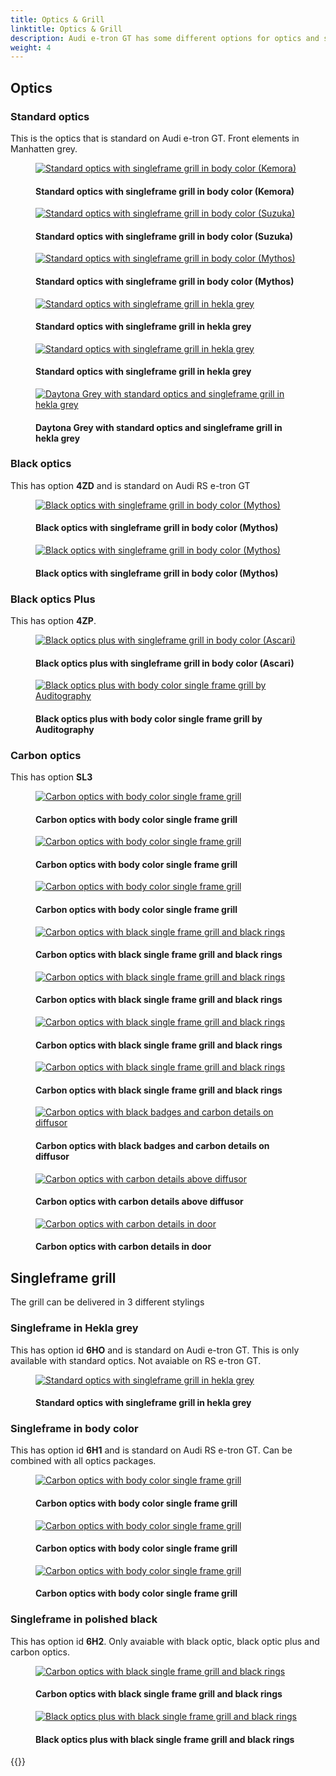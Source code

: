 ```yaml
---
title: Optics & Grill
linktitle: Optics & Grill
description: Audi e-tron GT has some different options for optics and single frame grill
weight: 4
---
```

<!-- markdownlint-disable MD033 -->

## Optics

### Standard optics

This is the optics that is standard on Audi e-tron GT. Front elements in Manhatten grey.

<figure>
    <a href="https://media.electrichasgoneaudi.net/multimedia/models/e-tron-gt/exterior/optics/standardoptics_singleframebody_1.jpg">
        <img src="https://media.electrichasgoneaudi.net/multimedia/models/e-tron-gt/exterior/optics/standardoptics_singleframebody_1s.jpg" class="img-fluid" alt="Standard optics with singleframe grill in body color (Kemora)" title="Standard optics with singleframe grill in body color (Kemora)">
    </a>
    <figcaption><h4>Standard optics with singleframe grill in body color (Kemora)</h4></figcaption>
</figure>

<figure>
    <a href="https://media.electrichasgoneaudi.net/multimedia/models/e-tron-gt/exterior/optics/standardoptics_singleframebody_2.jpg">
        <img src="https://media.electrichasgoneaudi.net/multimedia/models/e-tron-gt/exterior/optics/standardoptics_singleframebody_2s.jpg" class="img-fluid" alt="Standard optics with singleframe grill in body color (Suzuka)" title="Standard optics with singleframe grill in body color (Suzuka)">
    </a>
    <figcaption><h4>Standard optics with singleframe grill in body color (Suzuka)</h4></figcaption>
</figure>

<figure>
    <a href="https://media.electrichasgoneaudi.net/multimedia/models/e-tron-gt/exterior/optics/standardoptics_singleframebody_3.jpg">
        <img src="https://media.electrichasgoneaudi.net/multimedia/models/e-tron-gt/exterior/optics/standardoptics_singleframebody_3s.jpg" class="img-fluid" alt="Standard optics with singleframe grill in body color (Mythos)" title="Standard optics with singleframe grill in body color (Mythos)">
    </a>
    <figcaption><h4>Standard optics with singleframe grill in body color (Mythos)</h4></figcaption>
</figure>

<figure>
    <a href="https://media.electrichasgoneaudi.net/multimedia/models/e-tron-gt/exterior/optics/standardoptics_singleframehekla_2.jpg">
        <img src="https://media.electrichasgoneaudi.net/multimedia/models/e-tron-gt/exterior/optics/standardoptics_singleframehekla_2s.jpg" class="img-fluid" alt="Standard optics with singleframe grill in hekla grey" title="Standard optics with singleframe grill in hekla grey">
    </a>
    <figcaption><h4>Standard optics with singleframe grill in hekla grey</h4></figcaption>
</figure>

<figure>
    <a href="https://media.electrichasgoneaudi.net/multimedia/models/e-tron-gt/exterior/optics/standardoptics_singleframehekla_3.jpg">
        <img src="https://media.electrichasgoneaudi.net/multimedia/models/e-tron-gt/exterior/optics/standardoptics_singleframehekla_3s.jpg" class="img-fluid" alt="Standard optics with singleframe grill in hekla grey" title="Standard optics with singleframe grill in hekla grey">
    </a>
    <figcaption><h4>Standard optics with singleframe grill in hekla grey</h4></figcaption>
</figure>

<figure>
    <a href="https://media.electrichasgoneaudi.net/multimedia/models/e-tron-gt/exterior/optics/standardoptics_singleframehekla_4.jpg">
        <img src="https://media.electrichasgoneaudi.net/multimedia/models/e-tron-gt/exterior/optics/standardoptics_singleframehekla_4s.jpg" class="img-fluid" alt="Daytona Grey with standard optics and singleframe grill in hekla grey" title="Daytona Grey with standard optics and singleframe grill in hekla grey">
    </a>
    <figcaption><h4>Daytona Grey with standard optics and singleframe grill in hekla grey</h4></figcaption>
</figure>

### Black optics

This has option **4ZD** and is standard on Audi RS e-tron GT

<figure>
    <a href="https://media.electrichasgoneaudi.net/multimedia/models/e-tron-gt/exterior/optics/blackoptics_singleframebody_1.jpg">
        <img src="https://media.electrichasgoneaudi.net/multimedia/models/e-tron-gt/exterior/optics/blackoptics_singleframebody_1s.jpg" class="img-fluid" alt="Black optics with singleframe grill in body color (Mythos)" title="Black optics with singleframe grill in body color (Mythos)">
    </a>
    <figcaption><h4>Black optics with singleframe grill in body color (Mythos)</h4></figcaption>
</figure>

<figure>
    <a href="https://media.electrichasgoneaudi.net/multimedia/models/e-tron-gt/exterior/optics/blackoptics_singleframebody_2.jpg">
        <img src="https://media.electrichasgoneaudi.net/multimedia/models/e-tron-gt/exterior/optics/blackoptics_singleframebody_2.jpg" class="img-fluid" alt="Black optics with singleframe grill in body color (Mythos)" title="Black optics with singleframe grill in body color (Mythos)">
    </a>
    <figcaption><h4>Black optics with singleframe grill in body color (Mythos)</h4></figcaption>
</figure>

### Black optics Plus

This has option **4ZP**.

<figure>
    <a href="https://media.electrichasgoneaudi.net/multimedia/models/e-tron-gt/exterior/optics/blackopticsplus_singleframebody_1.jpg">
        <img src="https://media.electrichasgoneaudi.net/multimedia/models/e-tron-gt/exterior/optics/blackopticsplus_singleframebody_1s.jpg" class="img-fluid" alt="Black optics plus with singleframe grill in body color (Ascari)" title="Black optics plus with singleframe grill in body color (Ascari)">
    </a>
    <figcaption><h4>Black optics plus with singleframe grill in body color (Ascari)</h4></figcaption>
</figure>

<figure>
    <a href="https://media.electrichasgoneaudi.net/multimedia/models/e-tron-gt/exterior/optics/singleframe_bodycolor_2.jpg">
        <img src="https://media.electrichasgoneaudi.net/multimedia/models/e-tron-gt/exterior/optics/singleframe_bodycolor_2s.jpg" class="img-fluid" alt="Black optics plus with body color single frame grill by Auditography" title="Black optics plus with body color single frame grill by Auditography">
    </a>
    <figcaption><h4>Black optics plus with body color single frame grill by Auditography</h4></figcaption>
</figure>

### Carbon optics

This has option **SL3**

<figure>
    <a href="https://media.electrichasgoneaudi.net/multimedia/models/e-tron-gt/exterior/optics/carbonoptics_singleframebody_1.jpg">
        <img src="https://media.electrichasgoneaudi.net/multimedia/models/e-tron-gt/exterior/optics/carbonoptics_singleframebody_1s.jpg" class="img-fluid" alt="Carbon optics with body color single frame grill" title="Carbon optics with body color single frame grill">
    </a>
    <figcaption><h4>Carbon optics with body color single frame grill</h4></figcaption>
</figure>

<figure>
    <a href="https://media.electrichasgoneaudi.net/multimedia/models/e-tron-gt/exterior/optics/carbonoptics_singleframebody_2.jpg">
        <img src="https://media.electrichasgoneaudi.net/multimedia/models/e-tron-gt/exterior/optics/carbonoptics_singleframebody_2s.jpg" class="img-fluid" alt="Carbon optics with body color single frame grill" title="Carbon optics with body color single frame grill">
    </a>
    <figcaption><h4>Carbon optics with body color single frame grill</h4></figcaption>
</figure>

<figure>
    <a href="https://media.electrichasgoneaudi.net/multimedia/models/e-tron-gt/exterior/optics/carbonoptics_singleframebody_3.jpg">
        <img src="https://media.electrichasgoneaudi.net/multimedia/models/e-tron-gt/exterior/optics/carbonoptics_singleframebody_3s.jpg" class="img-fluid" alt="Carbon optics with body color single frame grill" title="Carbon optics with body color single frame grill">
    </a>
    <figcaption><h4>Carbon optics with body color single frame grill</h4></figcaption>
</figure>

<figure>
    <a href="https://media.electrichasgoneaudi.net/multimedia/models/e-tron-gt/exterior/optics/carbonoptics_singleframeblack_1.jpg">
        <img src="https://media.electrichasgoneaudi.net/multimedia/models/e-tron-gt/exterior/optics/carbonoptics_singleframeblack_1s.jpg" class="img-fluid" alt="Carbon optics with black single frame grill and black rings" title="Carbon optics with black single frame grill and black rings">
    </a>
    <figcaption><h4>Carbon optics with black single frame grill and black rings</h4></figcaption>
</figure>

<figure>
    <a href="https://media.electrichasgoneaudi.net/multimedia/models/e-tron-gt/exterior/optics/carbonoptics_singleframeblack_2.jpg">
        <img src="https://media.electrichasgoneaudi.net/multimedia/models/e-tron-gt/exterior/optics/carbonoptics_singleframeblack_2s.jpg" class="img-fluid" alt="Carbon optics with black single frame grill and black rings" title="Carbon optics with black single frame grill and black rings">
    </a>
    <figcaption><h4>Carbon optics with black single frame grill and black rings</h4></figcaption>
</figure>

<figure>
    <a href="https://media.electrichasgoneaudi.net/multimedia/models/e-tron-gt/exterior/optics/carbonoptics_singleframeblack_3.jpg">
        <img src="https://media.electrichasgoneaudi.net/multimedia/models/e-tron-gt/exterior/optics/carbonoptics_singleframeblack_3s.jpg" class="img-fluid" alt="Carbon optics with black single frame grill and black rings" title="Carbon optics with black single frame grill and black rings">
    </a>
    <figcaption><h4>Carbon optics with black single frame grill and black rings</h4></figcaption>
</figure>

<figure>
    <a href="https://media.electrichasgoneaudi.net/multimedia/models/e-tron-gt/exterior/optics/carbonoptics_singleframeblack_4.jpg">
        <img src="https://media.electrichasgoneaudi.net/multimedia/models/e-tron-gt/exterior/optics/carbonoptics_singleframeblack_4s.jpg" class="img-fluid" alt="Carbon optics with black single frame grill and black rings" title="Carbon optics with black single frame grill and black rings">
    </a>
    <figcaption><h4>Carbon optics with black single frame grill and black rings</h4></figcaption>
</figure>

<figure>
    <a href="https://media.electrichasgoneaudi.net/multimedia/models/e-tron-gt/exterior/optics/carbonoptics_singleframeblack_5.jpg">
        <img src="https://media.electrichasgoneaudi.net/multimedia/models/e-tron-gt/exterior/optics/carbonoptics_singleframeblack_5s.jpg" class="img-fluid" alt="Carbon optics with black badges and carbon details on diffusor" title="Carbon optics with black badges and carbon details on diffusor">
    </a>
    <figcaption><h4>Carbon optics with black badges and carbon details on diffusor</h4></figcaption>
</figure>

<figure>
    <a href="https://media.electrichasgoneaudi.net/multimedia/models/e-tron-gt/exterior/optics/carbonoptics_singleframeblack_6.jpg">
        <img src="https://media.electrichasgoneaudi.net/multimedia/models/e-tron-gt/exterior/optics/carbonoptics_singleframeblack_6s.jpg" class="img-fluid" alt="Carbon optics with carbon details above diffusor" title="Carbon optics with carbon details above diffusor">
    </a>
    <figcaption><h4>Carbon optics with carbon details above diffusor</h4></figcaption>
</figure>

<figure>
    <a href="https://media.electrichasgoneaudi.net/multimedia/models/e-tron-gt/exterior/optics/carbonoptics_singleframeblack_7.jpg">
        <img src="https://media.electrichasgoneaudi.net/multimedia/models/e-tron-gt/exterior/optics/carbonoptics_singleframeblack_7s.jpg" class="img-fluid" alt="Carbon optics with carbon details in door" title="Carbon optics with carbon details in door">
    </a>
    <figcaption><h4>Carbon optics with carbon details in door</h4></figcaption>
</figure>

## Singleframe grill

The grill can be delivered in 3 different stylings

### Singleframe in Hekla grey

This has option id **6HO** and is standard on Audi e-tron GT. This is only available with standard optics. Not avaiable on RS e-tron GT.

<figure>
    <a href="https://media.electrichasgoneaudi.net/multimedia/models/e-tron-gt/exterior/optics/standardoptics_singleframehekla_1.jpg">
        <img src="https://media.electrichasgoneaudi.net/multimedia/models/e-tron-gt/exterior/optics/standardoptics_singleframehekla_1s.jpg" class="img-fluid" alt="Standard optics with singleframe grill in hekla grey" title="Standard optics with singleframe grill in hekla grey">
    </a>
    <figcaption><h4>Standard optics with singleframe grill in hekla grey</h4></figcaption>
</figure>

### Singleframe in body color

This has option id **6H1** and is standard on Audi RS e-tron GT. Can be combined with all optics packages.

<figure>
    <a href="https://media.electrichasgoneaudi.net/multimedia/models/e-tron-gt/exterior/optics/carbonoptics_singleframebody_1.jpg">
        <img src="https://media.electrichasgoneaudi.net/multimedia/models/e-tron-gt/exterior/optics/carbonoptics_singleframebody_1s.jpg" class="img-fluid" alt="Carbon optics with body color single frame grill" title="Carbon optics with body color single frame grill">
    </a>
    <figcaption><h4>Carbon optics with body color single frame grill</h4></figcaption>
</figure>

<figure>
    <a href="https://media.electrichasgoneaudi.net/multimedia/models/e-tron-gt/exterior/optics/carbonoptics_singleframebody_2.jpg">
        <img src="https://media.electrichasgoneaudi.net/multimedia/models/e-tron-gt/exterior/optics/carbonoptics_singleframebody_2s.jpg" class="img-fluid" alt="Carbon optics with body color single frame grill" title="Carbon optics with body color single frame grill">
    </a>
    <figcaption><h4>Carbon optics with body color single frame grill</h4></figcaption>
</figure>

<figure>
    <a href="https://media.electrichasgoneaudi.net/multimedia/models/e-tron-gt/exterior/optics/carbonoptics_singleframebody_3.jpg">
        <img src="https://media.electrichasgoneaudi.net/multimedia/models/e-tron-gt/exterior/optics/carbonoptics_singleframebody_3s.jpg" class="img-fluid" alt="Carbon optics with body color single frame grill" title="Carbon optics with body color single frame grill">
    </a>
    <figcaption><h4>Carbon optics with body color single frame grill</h4></figcaption>
</figure>

### Singleframe in polished black

This has option id **6H2**. Only avaiable with black optic, black optic plus and carbon optics.

<figure>
    <a href="https://media.electrichasgoneaudi.net/multimedia/models/e-tron-gt/exterior/optics/carbonoptics_singleframeblack_1.jpg">
        <img src="https://media.electrichasgoneaudi.net/multimedia/models/e-tron-gt/exterior/optics/carbonoptics_singleframeblack_1s.jpg" class="img-fluid" alt="Carbon optics with black single frame grill and black rings" title="Carbon optics with black single frame grill and black rings">
    </a>
    <figcaption><h4>Carbon optics with black single frame grill and black rings</h4></figcaption>
</figure>

<figure>
    <a href="https://media.electrichasgoneaudi.net/multimedia/models/e-tron-gt/exterior/optics/blackopticsplus_singleframeblack_1.jpg">
        <img src="https://media.electrichasgoneaudi.net/multimedia/models/e-tron-gt/exterior/optics/blackopticsplus_singleframeblack_1s.jpg" class="img-fluid" alt="Black optics plus with black single frame grill and black rings" title="Black optics plus with black single frame grill and black rings">
    </a>
    <figcaption><h4>Black optics plus with black single frame grill and black rings</h4></figcaption>
</figure>

{{<children description="true" />}}
